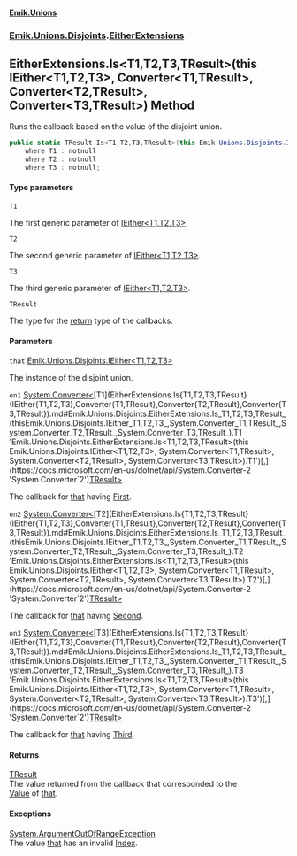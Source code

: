 #### [Emik.Unions](index.md 'index')
### [Emik.Unions.Disjoints](Emik.Unions.Disjoints.md 'Emik.Unions.Disjoints').[EitherExtensions](EitherExtensions.md 'Emik.Unions.Disjoints.EitherExtensions')

## EitherExtensions.Is<T1,T2,T3,TResult>(this IEither<T1,T2,T3>, Converter<T1,TResult>, Converter<T2,TResult>, Converter<T3,TResult>) Method

Runs the callback based on the value of the disjoint union.

```csharp
public static TResult Is<T1,T2,T3,TResult>(this Emik.Unions.Disjoints.IEither<T1,T2,T3> that, System.Converter<T1,TResult> on1, System.Converter<T2,TResult> on2, System.Converter<T3,TResult> on3)
    where T1 : notnull
    where T2 : notnull
    where T3 : notnull;
```
#### Type parameters

<a name='Emik.Unions.Disjoints.EitherExtensions.Is_T1,T2,T3,TResult_(thisEmik.Unions.Disjoints.IEither_T1,T2,T3_,System.Converter_T1,TResult_,System.Converter_T2,TResult_,System.Converter_T3,TResult_).T1'></a>

`T1`

The first generic parameter of [IEither&lt;T1,T2,T3&gt;](IEither{T1,T2,T3}.md 'Emik.Unions.Disjoints.IEither<T1,T2,T3>').

<a name='Emik.Unions.Disjoints.EitherExtensions.Is_T1,T2,T3,TResult_(thisEmik.Unions.Disjoints.IEither_T1,T2,T3_,System.Converter_T1,TResult_,System.Converter_T2,TResult_,System.Converter_T3,TResult_).T2'></a>

`T2`

The second generic parameter of [IEither&lt;T1,T2,T3&gt;](IEither{T1,T2,T3}.md 'Emik.Unions.Disjoints.IEither<T1,T2,T3>').

<a name='Emik.Unions.Disjoints.EitherExtensions.Is_T1,T2,T3,TResult_(thisEmik.Unions.Disjoints.IEither_T1,T2,T3_,System.Converter_T1,TResult_,System.Converter_T2,TResult_,System.Converter_T3,TResult_).T3'></a>

`T3`

The third generic parameter of [IEither&lt;T1,T2,T3&gt;](IEither{T1,T2,T3}.md 'Emik.Unions.Disjoints.IEither<T1,T2,T3>').

<a name='Emik.Unions.Disjoints.EitherExtensions.Is_T1,T2,T3,TResult_(thisEmik.Unions.Disjoints.IEither_T1,T2,T3_,System.Converter_T1,TResult_,System.Converter_T2,TResult_,System.Converter_T3,TResult_).TResult'></a>

`TResult`

The type for the [return](https://docs.microsoft.com/en-us/dotnet/csharp/language-reference/keywords/return 'https://docs.microsoft.com/en-us/dotnet/csharp/language-reference/keywords/return') type of the callbacks.
#### Parameters

<a name='Emik.Unions.Disjoints.EitherExtensions.Is_T1,T2,T3,TResult_(thisEmik.Unions.Disjoints.IEither_T1,T2,T3_,System.Converter_T1,TResult_,System.Converter_T2,TResult_,System.Converter_T3,TResult_).that'></a>

`that` [Emik.Unions.Disjoints.IEither&lt;](IEither{T1,T2,T3}.md 'Emik.Unions.Disjoints.IEither<T1,T2,T3>')[T1](EitherExtensions.Is{T1,T2,T3,TResult}(IEither{T1,T2,T3},Converter{T1,TResult},Converter{T2,TResult},Converter{T3,TResult}).md#Emik.Unions.Disjoints.EitherExtensions.Is_T1,T2,T3,TResult_(thisEmik.Unions.Disjoints.IEither_T1,T2,T3_,System.Converter_T1,TResult_,System.Converter_T2,TResult_,System.Converter_T3,TResult_).T1 'Emik.Unions.Disjoints.EitherExtensions.Is<T1,T2,T3,TResult>(this Emik.Unions.Disjoints.IEither<T1,T2,T3>, System.Converter<T1,TResult>, System.Converter<T2,TResult>, System.Converter<T3,TResult>).T1')[,](IEither{T1,T2,T3}.md 'Emik.Unions.Disjoints.IEither<T1,T2,T3>')[T2](EitherExtensions.Is{T1,T2,T3,TResult}(IEither{T1,T2,T3},Converter{T1,TResult},Converter{T2,TResult},Converter{T3,TResult}).md#Emik.Unions.Disjoints.EitherExtensions.Is_T1,T2,T3,TResult_(thisEmik.Unions.Disjoints.IEither_T1,T2,T3_,System.Converter_T1,TResult_,System.Converter_T2,TResult_,System.Converter_T3,TResult_).T2 'Emik.Unions.Disjoints.EitherExtensions.Is<T1,T2,T3,TResult>(this Emik.Unions.Disjoints.IEither<T1,T2,T3>, System.Converter<T1,TResult>, System.Converter<T2,TResult>, System.Converter<T3,TResult>).T2')[,](IEither{T1,T2,T3}.md 'Emik.Unions.Disjoints.IEither<T1,T2,T3>')[T3](EitherExtensions.Is{T1,T2,T3,TResult}(IEither{T1,T2,T3},Converter{T1,TResult},Converter{T2,TResult},Converter{T3,TResult}).md#Emik.Unions.Disjoints.EitherExtensions.Is_T1,T2,T3,TResult_(thisEmik.Unions.Disjoints.IEither_T1,T2,T3_,System.Converter_T1,TResult_,System.Converter_T2,TResult_,System.Converter_T3,TResult_).T3 'Emik.Unions.Disjoints.EitherExtensions.Is<T1,T2,T3,TResult>(this Emik.Unions.Disjoints.IEither<T1,T2,T3>, System.Converter<T1,TResult>, System.Converter<T2,TResult>, System.Converter<T3,TResult>).T3')[&gt;](IEither{T1,T2,T3}.md 'Emik.Unions.Disjoints.IEither<T1,T2,T3>')

The instance of the disjoint union.

<a name='Emik.Unions.Disjoints.EitherExtensions.Is_T1,T2,T3,TResult_(thisEmik.Unions.Disjoints.IEither_T1,T2,T3_,System.Converter_T1,TResult_,System.Converter_T2,TResult_,System.Converter_T3,TResult_).on1'></a>

`on1` [System.Converter&lt;](https://docs.microsoft.com/en-us/dotnet/api/System.Converter-2 'System.Converter`2')[T1](EitherExtensions.Is{T1,T2,T3,TResult}(IEither{T1,T2,T3},Converter{T1,TResult},Converter{T2,TResult},Converter{T3,TResult}).md#Emik.Unions.Disjoints.EitherExtensions.Is_T1,T2,T3,TResult_(thisEmik.Unions.Disjoints.IEither_T1,T2,T3_,System.Converter_T1,TResult_,System.Converter_T2,TResult_,System.Converter_T3,TResult_).T1 'Emik.Unions.Disjoints.EitherExtensions.Is<T1,T2,T3,TResult>(this Emik.Unions.Disjoints.IEither<T1,T2,T3>, System.Converter<T1,TResult>, System.Converter<T2,TResult>, System.Converter<T3,TResult>).T1')[,](https://docs.microsoft.com/en-us/dotnet/api/System.Converter-2 'System.Converter`2')[TResult](EitherExtensions.Is{T1,T2,T3,TResult}(IEither{T1,T2,T3},Converter{T1,TResult},Converter{T2,TResult},Converter{T3,TResult}).md#Emik.Unions.Disjoints.EitherExtensions.Is_T1,T2,T3,TResult_(thisEmik.Unions.Disjoints.IEither_T1,T2,T3_,System.Converter_T1,TResult_,System.Converter_T2,TResult_,System.Converter_T3,TResult_).TResult 'Emik.Unions.Disjoints.EitherExtensions.Is<T1,T2,T3,TResult>(this Emik.Unions.Disjoints.IEither<T1,T2,T3>, System.Converter<T1,TResult>, System.Converter<T2,TResult>, System.Converter<T3,TResult>).TResult')[&gt;](https://docs.microsoft.com/en-us/dotnet/api/System.Converter-2 'System.Converter`2')

The callback for [that](EitherExtensions.Is{T1,T2,T3,TResult}(IEither{T1,T2,T3},Converter{T1,TResult},Converter{T2,TResult},Converter{T3,TResult}).md#Emik.Unions.Disjoints.EitherExtensions.Is_T1,T2,T3,TResult_(thisEmik.Unions.Disjoints.IEither_T1,T2,T3_,System.Converter_T1,TResult_,System.Converter_T2,TResult_,System.Converter_T3,TResult_).that 'Emik.Unions.Disjoints.EitherExtensions.Is<T1,T2,T3,TResult>(this Emik.Unions.Disjoints.IEither<T1,T2,T3>, System.Converter<T1,TResult>, System.Converter<T2,TResult>, System.Converter<T3,TResult>).that') having [First](IEither{T1,T2,T3}.First.md 'Emik.Unions.Disjoints.IEither<T1,T2,T3>.First').

<a name='Emik.Unions.Disjoints.EitherExtensions.Is_T1,T2,T3,TResult_(thisEmik.Unions.Disjoints.IEither_T1,T2,T3_,System.Converter_T1,TResult_,System.Converter_T2,TResult_,System.Converter_T3,TResult_).on2'></a>

`on2` [System.Converter&lt;](https://docs.microsoft.com/en-us/dotnet/api/System.Converter-2 'System.Converter`2')[T2](EitherExtensions.Is{T1,T2,T3,TResult}(IEither{T1,T2,T3},Converter{T1,TResult},Converter{T2,TResult},Converter{T3,TResult}).md#Emik.Unions.Disjoints.EitherExtensions.Is_T1,T2,T3,TResult_(thisEmik.Unions.Disjoints.IEither_T1,T2,T3_,System.Converter_T1,TResult_,System.Converter_T2,TResult_,System.Converter_T3,TResult_).T2 'Emik.Unions.Disjoints.EitherExtensions.Is<T1,T2,T3,TResult>(this Emik.Unions.Disjoints.IEither<T1,T2,T3>, System.Converter<T1,TResult>, System.Converter<T2,TResult>, System.Converter<T3,TResult>).T2')[,](https://docs.microsoft.com/en-us/dotnet/api/System.Converter-2 'System.Converter`2')[TResult](EitherExtensions.Is{T1,T2,T3,TResult}(IEither{T1,T2,T3},Converter{T1,TResult},Converter{T2,TResult},Converter{T3,TResult}).md#Emik.Unions.Disjoints.EitherExtensions.Is_T1,T2,T3,TResult_(thisEmik.Unions.Disjoints.IEither_T1,T2,T3_,System.Converter_T1,TResult_,System.Converter_T2,TResult_,System.Converter_T3,TResult_).TResult 'Emik.Unions.Disjoints.EitherExtensions.Is<T1,T2,T3,TResult>(this Emik.Unions.Disjoints.IEither<T1,T2,T3>, System.Converter<T1,TResult>, System.Converter<T2,TResult>, System.Converter<T3,TResult>).TResult')[&gt;](https://docs.microsoft.com/en-us/dotnet/api/System.Converter-2 'System.Converter`2')

The callback for [that](EitherExtensions.Is{T1,T2,T3,TResult}(IEither{T1,T2,T3},Converter{T1,TResult},Converter{T2,TResult},Converter{T3,TResult}).md#Emik.Unions.Disjoints.EitherExtensions.Is_T1,T2,T3,TResult_(thisEmik.Unions.Disjoints.IEither_T1,T2,T3_,System.Converter_T1,TResult_,System.Converter_T2,TResult_,System.Converter_T3,TResult_).that 'Emik.Unions.Disjoints.EitherExtensions.Is<T1,T2,T3,TResult>(this Emik.Unions.Disjoints.IEither<T1,T2,T3>, System.Converter<T1,TResult>, System.Converter<T2,TResult>, System.Converter<T3,TResult>).that') having [Second](IEither{T1,T2,T3}.Second.md 'Emik.Unions.Disjoints.IEither<T1,T2,T3>.Second').

<a name='Emik.Unions.Disjoints.EitherExtensions.Is_T1,T2,T3,TResult_(thisEmik.Unions.Disjoints.IEither_T1,T2,T3_,System.Converter_T1,TResult_,System.Converter_T2,TResult_,System.Converter_T3,TResult_).on3'></a>

`on3` [System.Converter&lt;](https://docs.microsoft.com/en-us/dotnet/api/System.Converter-2 'System.Converter`2')[T3](EitherExtensions.Is{T1,T2,T3,TResult}(IEither{T1,T2,T3},Converter{T1,TResult},Converter{T2,TResult},Converter{T3,TResult}).md#Emik.Unions.Disjoints.EitherExtensions.Is_T1,T2,T3,TResult_(thisEmik.Unions.Disjoints.IEither_T1,T2,T3_,System.Converter_T1,TResult_,System.Converter_T2,TResult_,System.Converter_T3,TResult_).T3 'Emik.Unions.Disjoints.EitherExtensions.Is<T1,T2,T3,TResult>(this Emik.Unions.Disjoints.IEither<T1,T2,T3>, System.Converter<T1,TResult>, System.Converter<T2,TResult>, System.Converter<T3,TResult>).T3')[,](https://docs.microsoft.com/en-us/dotnet/api/System.Converter-2 'System.Converter`2')[TResult](EitherExtensions.Is{T1,T2,T3,TResult}(IEither{T1,T2,T3},Converter{T1,TResult},Converter{T2,TResult},Converter{T3,TResult}).md#Emik.Unions.Disjoints.EitherExtensions.Is_T1,T2,T3,TResult_(thisEmik.Unions.Disjoints.IEither_T1,T2,T3_,System.Converter_T1,TResult_,System.Converter_T2,TResult_,System.Converter_T3,TResult_).TResult 'Emik.Unions.Disjoints.EitherExtensions.Is<T1,T2,T3,TResult>(this Emik.Unions.Disjoints.IEither<T1,T2,T3>, System.Converter<T1,TResult>, System.Converter<T2,TResult>, System.Converter<T3,TResult>).TResult')[&gt;](https://docs.microsoft.com/en-us/dotnet/api/System.Converter-2 'System.Converter`2')

The callback for [that](EitherExtensions.Is{T1,T2,T3,TResult}(IEither{T1,T2,T3},Converter{T1,TResult},Converter{T2,TResult},Converter{T3,TResult}).md#Emik.Unions.Disjoints.EitherExtensions.Is_T1,T2,T3,TResult_(thisEmik.Unions.Disjoints.IEither_T1,T2,T3_,System.Converter_T1,TResult_,System.Converter_T2,TResult_,System.Converter_T3,TResult_).that 'Emik.Unions.Disjoints.EitherExtensions.Is<T1,T2,T3,TResult>(this Emik.Unions.Disjoints.IEither<T1,T2,T3>, System.Converter<T1,TResult>, System.Converter<T2,TResult>, System.Converter<T3,TResult>).that') having [Third](IEither{T1,T2,T3}.Third.md 'Emik.Unions.Disjoints.IEither<T1,T2,T3>.Third').

#### Returns
[TResult](EitherExtensions.Is{T1,T2,T3,TResult}(IEither{T1,T2,T3},Converter{T1,TResult},Converter{T2,TResult},Converter{T3,TResult}).md#Emik.Unions.Disjoints.EitherExtensions.Is_T1,T2,T3,TResult_(thisEmik.Unions.Disjoints.IEither_T1,T2,T3_,System.Converter_T1,TResult_,System.Converter_T2,TResult_,System.Converter_T3,TResult_).TResult 'Emik.Unions.Disjoints.EitherExtensions.Is<T1,T2,T3,TResult>(this Emik.Unions.Disjoints.IEither<T1,T2,T3>, System.Converter<T1,TResult>, System.Converter<T2,TResult>, System.Converter<T3,TResult>).TResult')  
The value returned from the callback that corresponded to the  
[Value](IEither.Value.md 'Emik.Unions.Disjoints.IEither.Value') of [that](EitherExtensions.Is{T1,T2,T3,TResult}(IEither{T1,T2,T3},Converter{T1,TResult},Converter{T2,TResult},Converter{T3,TResult}).md#Emik.Unions.Disjoints.EitherExtensions.Is_T1,T2,T3,TResult_(thisEmik.Unions.Disjoints.IEither_T1,T2,T3_,System.Converter_T1,TResult_,System.Converter_T2,TResult_,System.Converter_T3,TResult_).that 'Emik.Unions.Disjoints.EitherExtensions.Is<T1,T2,T3,TResult>(this Emik.Unions.Disjoints.IEither<T1,T2,T3>, System.Converter<T1,TResult>, System.Converter<T2,TResult>, System.Converter<T3,TResult>).that').

#### Exceptions

[System.ArgumentOutOfRangeException](https://docs.microsoft.com/en-us/dotnet/api/System.ArgumentOutOfRangeException 'System.ArgumentOutOfRangeException')  
The value [that](EitherExtensions.Is{T1,T2,T3,TResult}(IEither{T1,T2,T3},Converter{T1,TResult},Converter{T2,TResult},Converter{T3,TResult}).md#Emik.Unions.Disjoints.EitherExtensions.Is_T1,T2,T3,TResult_(thisEmik.Unions.Disjoints.IEither_T1,T2,T3_,System.Converter_T1,TResult_,System.Converter_T2,TResult_,System.Converter_T3,TResult_).that 'Emik.Unions.Disjoints.EitherExtensions.Is<T1,T2,T3,TResult>(this Emik.Unions.Disjoints.IEither<T1,T2,T3>, System.Converter<T1,TResult>, System.Converter<T2,TResult>, System.Converter<T3,TResult>).that') has an invalid [Index](IEither.Index.md 'Emik.Unions.Disjoints.IEither.Index').
